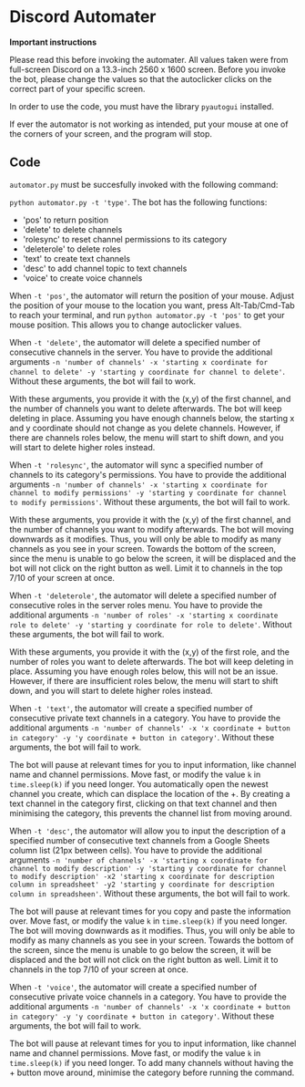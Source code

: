 # Discord Automater

**Important instructions**

Please read this before invoking the automater. All values taken were from full-screen Discord on a 13.3-inch 2560 x 1600 screen. Before you invoke the bot, please change the values so that the autoclicker clicks on the correct part of your specific screen. 

In order to use the code, you must have the library `pyautogui` installed. 

If ever the automator is not working as intended, put your mouse at one of the corners of your screen, and the program will stop. 


## Code

`automator.py` must be succesfully invoked with the following command:

`python automator.py -t 'type'`. The bot has the following functions: 
- 'pos' to return position
- 'delete' to delete channels
- 'rolesync' to reset channel permissions to its category
- 'deleterole' to delete roles
- 'text' to create text channels
- 'desc' to add channel topic to text channels
- 'voice' to create voice channels

When `-t 'pos'`, the automator will return the position of your mouse. Adjust the position of your mouse to the location you want, press Alt-Tab/Cmd-Tab to reach your terminal, and run `python automator.py -t 'pos'` to get your mouse position. This allows you to change autoclicker values. 



When `-t 'delete'`, the automator will delete a specified number of consecutive channels in the server. You have to provide the additional arguments `-n 'number of channels' -x 'starting x coordinate for channel to delete' -y 'starting y coordinate for channel to delete'`. Without these arguments, the bot will fail to work. 

With these arguments, you provide it with the (x,y) of the first channel, and the number of channels you want to delete afterwards. The bot will keep deleting in place. Assuming you have enough channels below, the starting x and y coordinate should not change as you delete channels. However, if there are channels roles below, the menu will start to shift down, and you will start to delete higher roles instead. 



When `-t 'rolesync'`, the automator will sync a specified number of channels to its category's permissions. You have to provide the additional arguments `-n 'number of channels' -x 'starting x coordinate for channel to modify permissions' -y 'starting y coordinate for channel to modify permissions'`. Without these arguments, the bot will fail to work. 

With these arguments, you provide it with the (x,y) of the first channel, and the number of channels you want to modify afterwards. The bot will moving downwards as it modifies. Thus, you will only be able to modify as many channels as you see in your screen. Towards the bottom of the screen, since the menu is unable to go below the screen, it will be displaced and the bot will not click on the right button as well. Limit it to channels in the top 7/10 of your screen at once.



When `-t 'deleterole'`, the automator will delete a specified number of consecutive roles in the server roles menu. You have to provide the additional arguments `-n 'number of roles' -x 'starting x coordinate role to delete' -y 'starting y coordinate for role to delete'`. Without these arguments, the bot will fail to work. 

With these arguments, you provide it with the (x,y) of the first role, and the number of roles you want to delete afterwards. The bot will keep deleting in place. Assuming you have enough roles below, this will not be an issue. However, if there are insufficient roles below, the menu will start to shift down, and you will start to delete higher roles instead. 



When `-t 'text'`, the automator will create a specified number of consecutive private text channels in a category. You have to provide the additional arguments `-n 'number of channels' -x 'x coordinate + button in category' -y 'y coordinate + button in category'`. Without these arguments, the bot will fail to work. 

The bot will pause at relevant times for you to input information, like channel name and channel permissions. Move fast, or modify the value `k` in `time.sleep(k)` if you need longer. You automatically open the newest channel you create, which can displace the location of the +. By creating a text channel in the category first, clicking on that text channel and then minimising the category, this prevents the channel list from moving around. 



When `-t 'desc'`, the automator will allow you to input the description of a specified number of consecutive text channels from a Google Sheets column list (21px between cells). You have to provide the additional arguments `-n 'number of channels' -x 'starting x coordinate for channel to modify description' -y 'starting y coordinate for channel to modify description' -x2 'starting x coordinate for description column in spreadsheet' -y2 'starting y coordinate for description column in spreadsheen'`. Without these arguments, the bot will fail to work. 

The bot will pause at relevant times for you copy and paste the information over. Move fast, or modify the value `k` in `time.sleep(k)` if you need longer. The bot will moving downwards as it modifies. Thus, you will only be able to modify as many channels as you see in your screen. Towards the bottom of the screen, since the menu is unable to go below the screen, it will be displaced and the bot will not click on the right button as well. Limit it to channels in the top 7/10 of your screen at once.



When `-t 'voice'`, the automator will create a specified number of consecutive private voice channels in a category. You have to provide the additional arguments `-n 'number of channels' -x 'x coordinate + button in category' -y 'y coordinate + button in category'`. Without these arguments, the bot will fail to work. 

The bot will pause at relevant times for you to input information, like channel name and channel permissions. Move fast, or modify the value `k` in `time.sleep(k)` if you need longer. To add many channels without having the + button move around, minimise the category before running the command. 
